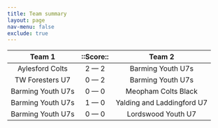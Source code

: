 ```yaml
---
title: Team summary
layout: page
nav-menu: false
exclude: true
---
```




|      Team 1       |  ::Score::  |           Team 2           |
|:-----------------:|:-----------:|:--------------------------:|
|  Aylesford Colts  | 2 &mdash; 2 |     Barming Youth U7s      |
|  TW Foresters U7  | 0 &mdash; 2 |     Barming Youth U7s      |
| Barming Youth U7s | 0 &mdash; 0 |    Meopham Colts Black     |
| Barming Youth U7s | 1 &mdash; 0 | Yalding and Laddingford U7 |
| Barming Youth U7s | 0 &mdash; 0 |     Lordswood Youth U7     |

 <br /><br /><br />